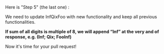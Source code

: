 Here is "Step 5" (the last one) :  

We need to update InfQixFoo with new functionality and keep all previous functionalities.

**If sum of all digits is multiple of 8, we will append “Inf” at the very and of response, e.g. (Inf; Qix; FooInf)**    



Now it's time for your pull request! 

